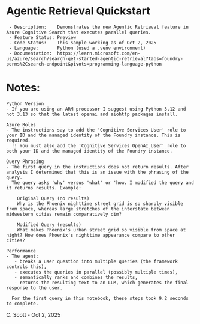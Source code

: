# Agentic Retrieval Quickstart

```
 - Description:    Demonstrates the new Agentic Retrieval feature in Azure Cognitive Search that executes parallel queries.
 - Feature Status: Preview
 - Code Status:    This sample working as of Oct 2, 2025
 - Language:       Python (used a .venv environment)
 - Documentation:  https://learn.microsoft.com/en-us/azure/search/search-get-started-agentic-retrieval?tabs=foundry-perms%2Csearch-endpoint&pivots=programming-language-python
```

# Notes:
    Python Version
    - If you are using an ARM processor I suggest using Python 3.12 and not 3.13 so that the latest openai and aiohttp packages install.

    Azure Roles
    - The instructions say to add the 'Cognitive Services User' role to your ID and the managed identity of the Foundry instance. This is required.
      !! You must also add the 'Cognitive Services OpenAI User' role to both your ID and the managed identity of the Foundry instance.

    Query Phrasing
    - The first query in the instructions does not return results. After analysis I determined that this is an issue with the phrasing of the query.
      The query asks 'why' versus 'what' or 'how. I modified the query and it returns results. Example:
      
        Original Query (no results)
        Why is the Phoenix nighttime street grid is so sharply visible from space, whereas large stretches of the interstate between midwestern cities remain comparatively dim?
    
        Modified Query (results)
        What makes Phoenix's urban street grid so visible from space at night? How does Phoenix's nighttime appearance compare to other cities?

    Performance
    - The agent:
       - breaks a user question into multiple queries (the framework controls this),
       - executes the queries in parallel (possibly multiple times),
       - semantically ranks and combines the results,
       - returns the resulting text to an LLM, which generates the final response to the user.

      For the first query in this notebook, these steps took 9.2 seconds to complete.

C. Scott - Oct 2, 2025
